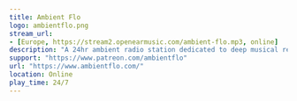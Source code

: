 ```yaml
---
title: Ambient Flo 
logo: ambientflo.png
stream_url:
- [Europe, https://stream2.openearmusic.com/ambient-flo.mp3, online]
description: "A 24hr ambient radio station dedicated to deep musical relaxation curated by Auntie Flo & friends. TIP: go to the website for timezone-specific programming and birdsong."
support: "https://www.patreon.com/ambientflo"
url: "https://www.ambientflo.com/"
location: Online
play_time: 24/7
---
```


